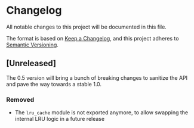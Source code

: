 # Changelog
All notable changes to this project will be documented in this file.

The format is based on [Keep a Changelog](https://keepachangelog.com/en/1.0.0/),
and this project adheres to [Semantic Versioning](https://semver.org/spec/v2.0.0.html).

## [Unreleased]

The 0.5 version will bring a bunch of breaking changes to sanitize the API
and pave the way towards a stable 1.0.

### Removed
- The `lru_cache` module is not exported anymore, to allow swapping the
internal LRU logic in a future release
